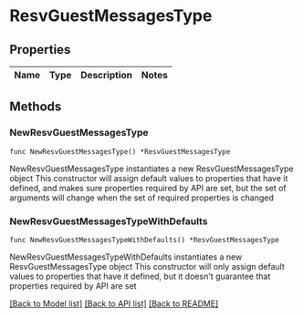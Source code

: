 # ResvGuestMessagesType

## Properties

Name | Type | Description | Notes
------------ | ------------- | ------------- | -------------

## Methods

### NewResvGuestMessagesType

`func NewResvGuestMessagesType() *ResvGuestMessagesType`

NewResvGuestMessagesType instantiates a new ResvGuestMessagesType object
This constructor will assign default values to properties that have it defined,
and makes sure properties required by API are set, but the set of arguments
will change when the set of required properties is changed

### NewResvGuestMessagesTypeWithDefaults

`func NewResvGuestMessagesTypeWithDefaults() *ResvGuestMessagesType`

NewResvGuestMessagesTypeWithDefaults instantiates a new ResvGuestMessagesType object
This constructor will only assign default values to properties that have it defined,
but it doesn't guarantee that properties required by API are set


[[Back to Model list]](../README.md#documentation-for-models) [[Back to API list]](../README.md#documentation-for-api-endpoints) [[Back to README]](../README.md)


